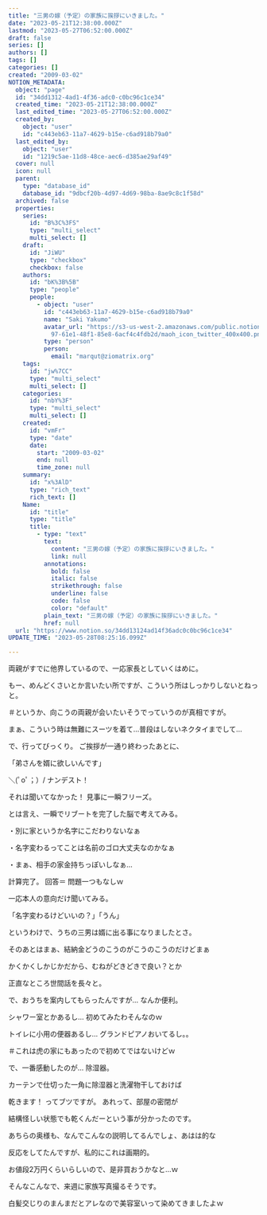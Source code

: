 ```yaml
---
title: "三男の嫁（予定）の家族に挨拶にいきました。"
date: "2023-05-21T12:38:00.000Z"
lastmod: "2023-05-27T06:52:00.000Z"
draft: false
series: []
authors: []
tags: []
categories: []
created: "2009-03-02"
NOTION_METADATA:
  object: "page"
  id: "34dd1312-4ad1-4f36-adc0-c0bc96c1ce34"
  created_time: "2023-05-21T12:38:00.000Z"
  last_edited_time: "2023-05-27T06:52:00.000Z"
  created_by:
    object: "user"
    id: "c443eb63-11a7-4629-b15e-c6ad918b79a0"
  last_edited_by:
    object: "user"
    id: "1219c5ae-11d8-48ce-aec6-d385ae29af49"
  cover: null
  icon: null
  parent:
    type: "database_id"
    database_id: "9dbcf20b-4d97-4d69-98ba-8ae9c8c1f58d"
  archived: false
  properties:
    series:
      id: "B%3C%3FS"
      type: "multi_select"
      multi_select: []
    draft:
      id: "JiWU"
      type: "checkbox"
      checkbox: false
    authors:
      id: "bK%3B%5B"
      type: "people"
      people:
        - object: "user"
          id: "c443eb63-11a7-4629-b15e-c6ad918b79a0"
          name: "Saki Yakumo"
          avatar_url: "https://s3-us-west-2.amazonaws.com/public.notion-static.com/3ad1c4\
            97-61e1-48f1-85e8-6acf4c4fdb2d/maoh_icon_twitter_400x400.png"
          type: "person"
          person:
            email: "marqut@ziomatrix.org"
    tags:
      id: "jw%7CC"
      type: "multi_select"
      multi_select: []
    categories:
      id: "nbY%3F"
      type: "multi_select"
      multi_select: []
    created:
      id: "vmFr"
      type: "date"
      date:
        start: "2009-03-02"
        end: null
        time_zone: null
    summary:
      id: "x%3AlD"
      type: "rich_text"
      rich_text: []
    Name:
      id: "title"
      type: "title"
      title:
        - type: "text"
          text:
            content: "三男の嫁（予定）の家族に挨拶にいきました。"
            link: null
          annotations:
            bold: false
            italic: false
            strikethrough: false
            underline: false
            code: false
            color: "default"
          plain_text: "三男の嫁（予定）の家族に挨拶にいきました。"
          href: null
  url: "https://www.notion.so/34dd13124ad14f36adc0c0bc96c1ce34"
UPDATE_TIME: "2023-05-28T08:25:16.099Z"

---
```

<link rel="stylesheet" href="https://cdn.jsdelivr.net/npm/katex@0.16.2/dist/katex.min.css" integrity="sha384-bYdxxUwYipFNohQlHt0bjN/LCpueqWz13HufFEV1SUatKs1cm4L6fFgCi1jT643X" crossorigin="anonymous">


両親がすでに他界しているので、一応家長としていくはめに。


もー、めんどくさいとか言いたい所ですが、こういう所はしっかりしないとねっと。


＃というか、向こうの両親が会いたいそうでっていうのが真相ですが。


まぁ、こういう時は無難にスーツを着て…普段はしないネクタイまでして…


で、行ってびっくり。 ご挨拶が一通り終わったあとに、


「弟さんを婿に欲しいんです」


＼(ﾟoﾟ；）/ ナンデスト！


それは聞いてなかった！ 見事に一瞬フリーズ。


とは言え、一瞬でリブートを完了した脳で考えてみる。


・別に家というか名字にこだわりないなぁ


・名字変わるってことは名前のゴロ大丈夫なのかなぁ


・まぁ、相手の家金持ちっぽいしなぁ…


計算完了。 回答＝ 問題一つもなしｗ


一応本人の意向だけ聞いてみる。


「名字変わるけどいいの？」「うん」


というわけで、うちの三男は婿に出る事になりましたとさ。


そのあとはまぁ、結納金どうのこうのがこうのこうのだけどまぁ


かくかくしかじかだから、むねがどきどきで良い？とか


正直なところ世間話を長々と。


で、おうちを案内してもらったんですが… なんか便利。


シャワー室とかあるし… 初めてみたわそんなのｗ


トイレに小用の便器あるし… グランドピアノおいてるし。。


＃これは虎の家にもあったので初めてではないけどｗ


で、一番感動したのが… 除湿器。


カーテンで仕切った一角に除湿器と洗濯物干しておけば


乾きます！ ってブツですが。 あれって、部屋の密閉が


結構怪しい状態でも乾くんだーという事が分かったのです。


あちらの奥様も、なんでこんなの説明してるんでしょ、あはは的な


反応をしてたんですが、私的にこれは画期的。


お値段2万円くらいらしいので、是非買おうかなと…ｗ


そんなこんなで、来週に家族写真撮るそうです。


白髪交じりのまんまだとアレなので美容室いって染めてきましたよｗ

